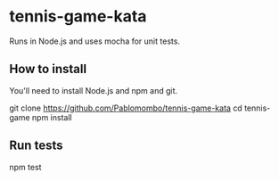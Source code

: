 # tennis-game-kata

Runs in Node.js and uses mocha for unit tests.

## How to install
You'll need to install Node.js and npm and git.

git clone https://github.com/Pablomombo/tennis-game-kata
cd tennis-game
npm install

## Run tests
npm test